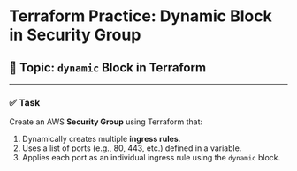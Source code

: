 # Terraform Practice: Dynamic Block in Security Group

## 📌 Topic: `dynamic` Block in Terraform

---

### ✅ Task

Create an AWS **Security Group** using Terraform that:

1. Dynamically creates multiple **ingress rules**.
2. Uses a list of ports (e.g., 80, 443, etc.) defined in a variable.
3. Applies each port as an individual ingress rule using the `dynamic` block.
